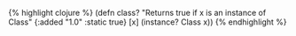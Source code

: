 {% highlight clojure %}
(defn class?
  "Returns true if x is an instance of Class"
  {:added "1.0"
   :static true}
  [x] (instance? Class x))
{% endhighlight %}
